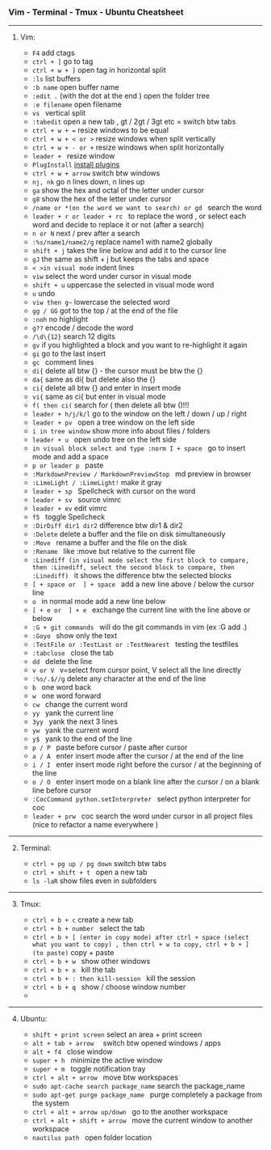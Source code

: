 ### Vim - Terminal - Tmux - Ubuntu Cheatsheet

---

1. Vim:

     * `F4` add ctags
     * `ctrl + ]` go to tag
     * `ctrl + w + ]` open tag in horizontal split
     * `:ls` list buffers
     * `:b name` open buffer name
     * `:edit .` (with the dot at the end ) open the folder tree 
     * `:e filename` open filename
     * `vs ` vertical split
     * `:tabedit` open a new tab , gt / 2gt / 3gt etc = switch btw tabs
     * `ctrl + w + =` resize windows to be equal 
     * `ctrl + w + < or >` resize windows when split vertically
     * `ctrl + w + - or +` resize windows when split horizontally
     * `leader + ` resize window
     * `PlugInstall` [install plugins](https://github.com/junegunn/vim-plug)
     * `ctrl + w + arrow` switch btw windows
     * `nj, nk` go n lines down, n lines up
     * `ga` show the hex and octal of the letter under cursor
     * `g8` show the hex of the letter under cursor
     * `/name or *(on the word we want to search) or gd ` search the word
     * `leader + r or leader + rc ` to replace the word , or select each word and decide to replace it or not (after a search)
     * `n or N` next / prev after a search
     * `:%s/name1/name2/g` replace name1 with name2 globally
     * `shift + j` takes the line below and add it to the cursor line
     * `gJ` the same as shift + j but keeps the tabs and space
     * `< >in visual mode` indent lines
     * `viw` select the word under cursor in visual mode
     * `shift + u` uppercase the selected in visual mode word
     * `u` undo
     * `viw then g~` lowercase the selected word 
     * `gg / GG` got to the top / at the end of the file
     * `:noh` no highlight
     * `g??` encode / decode the word
     * `/\d\{12}` search 12 digits
     * `gv` if you highlighted a block and you want to re-highlight it again
     * `gi` go to the last insert
     * `gc ` comment lines
     * `di{` delete all btw {} - the cursor must be btw the {}
     * `da{` same as di{ but delete also the {} 
     * `ci{` delete all btw {} and enter in insert mode
     * `vi{` same as ci{ but enter in visual mode
     * `f( then ci(` search for ( then delete all btw ()!!! 
     * `leader + h/j/k/l` go to the window on the left / down / up / right
     * `leader + pv ` open a tree window on the left side
     * `i in tree window` show more info about files / folders
     * `leader + u ` open undo tree on the left side
     * `in visual block select and type :norm I + space ` go to insert mode and add a space
     * `p or leader p ` paste 
     * `:MarkdownPreview / MarkdownPreviewStop ` md preview in browser
     * `:LimeLight / :LimeLight!` make it gray
     * `leader + sp ` Spellcheck with cursor on the word
     * `leader + sv ` source vimrc
     * `leader + ev` edit vimrc
     * `f5 ` toggle Spellcheck
     * `:DirDiff dir1 dir2` difference btw dir1 & dir2
     * `:Delete` delete a buffer and the file on disk simultaneously
     * `:Move ` rename a buffer and the file on the disk
     * `:Rename ` like :move but relative to the current file
     * `:Linediff (in visual mode select the first block to compare, then :Linediff, select the second block to compare, then :Linediff) ` it shows the difference btw the selected blocks 
     * `[ + space or  ] + space ` add a new line above  / below the cursor line
     * `o ` in normal mode add a new line below 
     * `[ + e or  ] + e ` exchange the current line with the line above or below
     * `:G + git commands ` will do the git commands in vim (ex :G add .)
     * `:Goyo ` show only the text
     * `:TestFile or :TestLast or :TestNearest ` testing the testfiles
     * `:tabclose ` close the tab 
     * `dd ` delete the line
     * `v or V ` v=select from cursor point, V select all the line directly  
     * `:%s/.$//g` delete any character at the end of the line 
     * `b ` one word back 
     * `w ` one word forward 
     * `cw ` change the current word
     * `yy ` yank the current line 
     * `3yy ` yank the next 3 lines 
     * `yw ` yank the current word
     * `y$ ` yank to the end of the line
     * `p / P `  paste before cursor / paste after cursor
     * `a / A ` enter insert mode after the cursor / at the end of the line
     * `i / I ` enter insert mode right before the cursor / at the beginning of the line
     * `o / O ` enter insert mode on a blank line after the cursor / on a blank line before cursor
     * `:CocCommand python.setInterpreter ` select python interpreter for coc
     * `leader + prw ` coc search the word under cursor in all project files (nice to refactor a name everywhere )

---
2. Terminal:

     * `ctrl + pg up / pg down` switch btw tabs
     * `ctrl + shift + t ` open a new tab
     * `ls -laR` show files even in subfolders
---
3. Tmux:

     * `ctrl + b + c` create a new tab
     * `ctrl + b + number ` select the tab
     * `ctrl + b + [ (enter in copy mode) after ctrl + space (select what you want to copy) , then ctrl + w to copy, ctrl + b + ] (to paste)` copy + paste
     * `ctrl + b + w ` show other windows
     * `ctrl + b + x ` kill the tab
     * `ctrl + b + : then kill-session ` kill the session
     * `ctrl + b + q ` show / choose window number
     *

---
4. Ubuntu:

     * `shift + print screen` select an area + print screen
     * `alt + tab + arrow  ` switch btw opened windows / apps
     * `alt + f4 ` close window
     * `super + h ` minimize the active window
     * `super + m ` toggle notification tray 
     * `ctrl + alt + arrow ` move btw workspaces
     * `sudo apt-cache search package_name`  search the package_name
     * `sudo apt-get purge package_name ` purge completely a package from the system
     * `ctrl + alt + arrow up/down ` go to the another workspace
     * `ctrl + alt + shift + arrow ` move the current window to another workspace
     * `nautilus path ` open folder location








